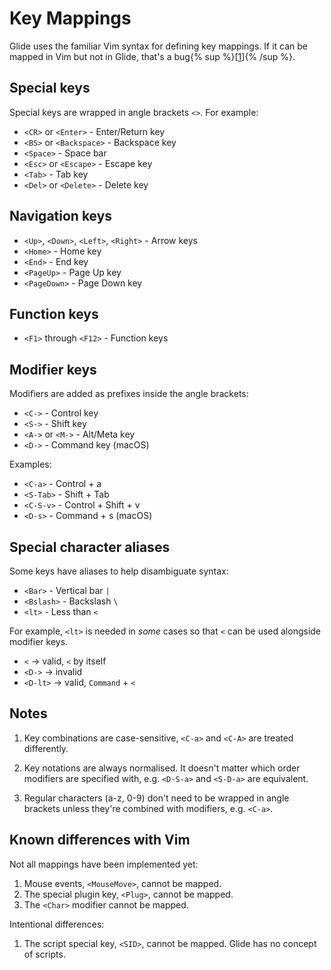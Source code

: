 # Key Mappings

Glide uses the familiar Vim syntax for defining key mappings. If it can be mapped in Vim but not in Glide, that's a bug{% sup %}\[[1](#known-differences-with-vim)\]{% /sup %}.

<!-- TODO: expand more on meta keys -->
<!-- TODO: add a "what keys to map" section-->

## Special keys

Special keys are wrapped in angle brackets `<>`. For example:

- `<CR>` or `<Enter>` - Enter/Return key
- `<BS>` or `<Backspace>` - Backspace key
- `<Space>` - Space bar
- `<Esc>` or `<Escape>` - Escape key
- `<Tab>` - Tab key
- `<Del>` or `<Delete>` - Delete key

## Navigation keys

- `<Up>`, `<Down>`, `<Left>`, `<Right>` - Arrow keys
- `<Home>` - Home key
- `<End>` - End key
- `<PageUp>` - Page Up key
- `<PageDown>` - Page Down key

## Function keys

- `<F1>` through `<F12>` - Function keys

## Modifier keys

Modifiers are added as prefixes inside the angle brackets:

- `<C->` - Control key
- `<S->` - Shift key
- `<A->` or `<M->` - Alt/Meta key
- `<D->` - Command key (macOS)

Examples:

- `<C-a>` - Control + a
- `<S-Tab>` - Shift + Tab
- `<C-S-v>` - Control + Shift + v
- `<D-s>` - Command + s (macOS)

## Special character aliases

Some keys have aliases to help disambiguate syntax:

- `<Bar>` - Vertical bar `|`
- `<Bslash>` - Backslash `\`
- `<lt>` - Less than `<`

For example, `<lt>` is needed in _some_ cases so that `<` can be used alongside modifier keys.

- `<` -> valid, `<` by itself
- `<D->` -> invalid
- `<D-lt>` -> valid, `Command` + `<`

## Notes

1. Key combinations are case-sensitive, `<C-a>` and `<C-A>` are treated differently.

2. Key notations are always normalised. It doesn't matter which order modifiers are specified with, e.g. `<D-S-a>` and `<S-D-a>` are equivalent.

3. Regular characters (a-z, 0-9) don't need to be wrapped in angle brackets unless they're combined with modifiers, e.g. `<C-a>`.

## Known differences with Vim

Not all mappings have been implemented yet:

1. Mouse events, `<MouseMove>`, cannot be mapped.
2. The special plugin key, `<Plug>`, cannot be mapped.
3. The `<Char>` modifier cannot be mapped.

Intentional differences:

1. The script special key, `<SID>`, cannot be mapped. Glide has no concept of scripts.
